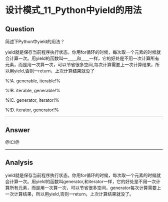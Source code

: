 # 设计模式_11_Python中yield的用法

## Question

简述下Python中yield的用法？

yield就是保存当前程序执行状态。你用for循环的时候，每次取一个元素的时候就会计算一次。用yield的函数叫—____,和____一样，它的好处是不用一次计算所有元素，而是用一次算一次，可以节省很多空间,每次计算需要上一次计算结果，所以用yield,否则一return，上次计算结果就没了

%!A. generable, iterable!%

%!B. iterable, generable!%

%!C. generator, iterator!%

%!D. iterator, generator!%

------

## Answer

@!C!@

------
## Analysis

yield就是保存当前程序执行状态。你用for循环的时候，每次取一个元素的时候就会计算一次。用yield的函数叫generator,和iterator一样，它的好处是不用一次计算所有元素，而是用一次算一次，可以节省很多空间，generator每次计算需要上一次计算结果，所以用yield,否则一return，上次计算结果就没了。



